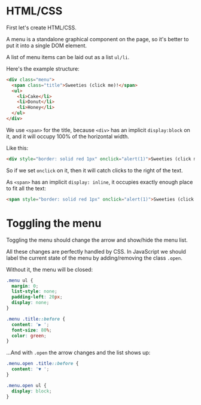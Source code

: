 
# HTML/CSS
First let's create HTML/CSS.

A menu is a standalone graphical component on the page, so it's better to put it into a single DOM element.

A list of menu items can be laid out as a list `ul/li`.

Here's the example structure:

```html
<div class="menu">
  <span class="title">Sweeties (click me)!</span>
  <ul>
    <li>Cake</li>
    <li>Donut</li>
    <li>Honey</li>
  </ul>
</div>
```

We use `<span>` for the title, because `<div>` has an implicit `display:block` on it, and it will occupy 100% of the horizontal width.

Like this:

```html autorun height=50
<div style="border: solid red 1px" onclick="alert(1)">Sweeties (click me)!</div>
```

So if we set `onclick` on it, then it will catch clicks to the right of the text.

As `<span>` has an implicit `display: inline`, it occupies exactly enough place to fit all the text:

```html autorun height=50
<span style="border: solid red 1px" onclick="alert(1)">Sweeties (click me)!</span>
```

# Toggling the menu

Toggling the menu should change the arrow and show/hide the menu list.

All these changes are perfectly handled by CSS.
In JavaScript we should label the current state of the menu by adding/removing the class `.open`.

Without it, the menu will be closed:

```css
.menu ul {
  margin: 0;
  list-style: none;
  padding-left: 20px;
  display: none;
}

.menu .title::before {
  content: '▶ ';
  font-size: 80%;
  color: green;
}
```

...And with `.open` the arrow changes and the list shows up:

```css
.menu.open .title::before {
  content: '▼ ';
}

.menu.open ul {
  display: block;
}
```
